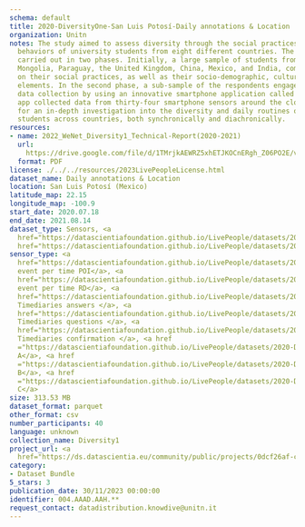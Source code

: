 ```yaml
---
schema: default
title: 2020-DiversityOne-San Luis Potosí-Daily annotations & Location
organization: Unitn
notes: The study aimed to assess diversity through the social practices and daily
  behaviors of university students from eight different countries. The research was
  carried out in two phases. Initially, a large sample of students from Denmark, Italy,
  Mongolia, Paraguay, the United Kingdom, China, Mexico, and India, completed a survey
  on their social practices, as well as their socio-demographic, cultural, and psychological
  elements. In the second phase, a sub-sample of the respondents engaged in a four-week
  data collection by using an innovative smartphone application called iLog. This
  app collected data from thirty-four smartphone sensors around the clock, allowing
  for an in-depth investigation into the diversity and daily routines of university
  students across countries, both synchronically and diachronically.
resources:
- name: 2022_WeNet_Diversity1_Technical-Report(2020-2021)
  url: 
    https://drive.google.com/file/d/1TMrjkAEWRZ5xhETJKOCnERgh_Z06PO2E/view?usp=drive_link
  format: PDF
license: ./../../resources/2023LivePeopleLicense.html
dataset_name: Daily annotations & Location
location: San Luis Potosí (Mexico)
latitude_map: 22.15
longitude_map: -100.9
start_date: 2020.07.18
end_date: 2021.08.14
dataset_type: Sensors, <a 
  href="https://datascientiafoundation.github.io/LivePeople/datasets/2020-DV1-San%20Luis%20Potosi-Diachronic-Interactions/">Diachronic-Interactions</a>,<a
  href="https://datascientiafoundation.github.io/LivePeople/datasets/2020-DV1-San%20Luis%20Potosi-Synchronic-Interactions/">Synchronic-Interactions</a>
sensor_type: <a 
  href="https://datascientiafoundation.github.io/LivePeople/datasets/2020-DV1-San%20Luis%20Potos%C3%AD%20-Location%20Event%20Per%20Time%20POI/">location
  event per time POI</a>, <a 
  href="https://datascientiafoundation.github.io/LivePeople/datasets/2020-DV1-San%20Luis%20Potos%C3%AD%20-Location%20Event%20Per%20Time%20RD/">location
  event per time RD</a>, <a 
  href="https://datascientiafoundation.github.io/LivePeople/datasets/2020-DV1-San%20Luis%20Potos%C3%AD%20-Contribution%20Answers/">
  Timediaries answers </a>, <a 
  href="https://datascientiafoundation.github.io/LivePeople/datasets/2020-DV1-San%20Luis%20Potos%C3%AD%20-Contribution%20Questions/">
  Timediaries questions </a>, <a 
  href="https://datascientiafoundation.github.io/LivePeople/datasets/2020-DV1-San%20Luis%20Potos%C3%AD%20-Contribution%20Confirmation/">
  Timediaries confirmation </a>, <a href 
  ="https://datascientiafoundation.github.io/LivePeople/datasets/2020-DV1-San%20Luis%20Potos%C3%AD%20-Questionnaire%20Diversity%20A/">Questionnaire
  A</a>, <a href 
  ="https://datascientiafoundation.github.io/LivePeople/datasets/2020-DV1-San%20Luis%20Potos%C3%AD%20-Questionnaire%20Diversity%20B/">Questionnaire
  B</a>, <a href 
  ="https://datascientiafoundation.github.io/LivePeople/datasets/2020-DV1-San%20Luis%20Potos%C3%AD%20-Questionnaire%20Diversity%20C/">Questionnaire
  C</a>
size: 313.53 MB
dataset_format: parquet
other_format: csv
number_participants: 40
language: unknown
collection_name: Diversity1
project_url: <a 
  href="https://ds.datascientia.eu/community/public/projects/0dcf26af-cb8f-4f61-b0c5-802a1a1febbd">https://ds.datascientia.eu/community/public/projects/0dcf26af-cb8f-4f61-b0c5-802a1a1febbd</a>
category:
- Dataset Bundle
5_stars: 3
publication_date: 30/11/2023 00:00:00
identifier: 004.AAAD.AAH.**
request_contact: datadistribution.knowdive@unitn.it
---
```


